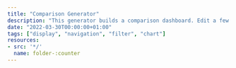 ```yaml
---
title: "Comparison Generator"
description: "This generator builds a comparison dashboard. Edit a few settings and compare 2 values, such as territories or categories, from one dataset."
date: "2022-03-30T00:00:00+01:00"
tags: ["display", "navigation", "filter", "chart"]
resources:
- src: '*/'
  name: folder-:counter
---
```

